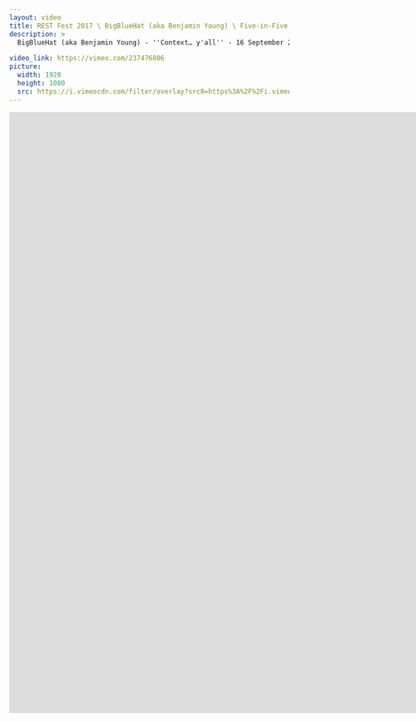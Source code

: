 ```yaml
---
layout: video
title: REST Fest 2017 \ BigBlueHat (aka Benjamin Young) \ Five-in-Five
description: >
  BigBlueHat (aka Benjamin Young) - ''Context… y'all'' - 16 September 2017

video_link: https://vimeo.com/237476806
picture:
  width: 1920
  height: 1080
  src: https://i.vimeocdn.com/filter/overlay?src0=https%3A%2F%2Fi.vimeocdn.com%2Fvideo%2F659929114_1920x1080.jpg&src1=http%3A%2F%2Ff.vimeocdn.com%2Fp%2Fimages%2Fcrawler_play.png
---
```

<iframe src="https://player.vimeo.com/video/237476806?title=0&byline=0&portrait=0&badge=0&autopause=0&player_id=0" width="1920" height="1080" frameborder="0" title="REST Fest 2017 \ BigBlueHat (aka Benjamin Young) \ Five-in-Five" webkitallowfullscreen mozallowfullscreen allowfullscreen></iframe>